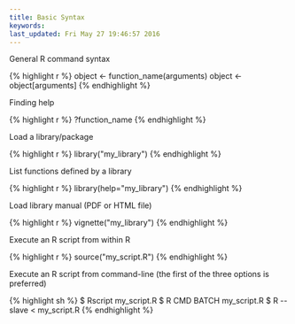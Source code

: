 ```yaml
---
title: Basic Syntax
keywords: 
last_updated: Fri May 27 19:46:57 2016
---
```


General R command syntax


{% highlight r %}
object <- function_name(arguments) 
object <- object[arguments] 
{% endhighlight %}

Finding help


{% highlight r %}
?function_name
{% endhighlight %}

Load a library/package


{% highlight r %}
library("my_library") 
{% endhighlight %}

List functions defined by a library


{% highlight r %}
library(help="my_library")
{% endhighlight %}

Load library manual (PDF or HTML file)


{% highlight r %}
vignette("my_library") 
{% endhighlight %}

Execute an R script from within R


{% highlight r %}
source("my_script.R")
{% endhighlight %}

Execute an R script from command-line (the first of the three options is preferred)


{% highlight sh %}
$ Rscript my_script.R
$ R CMD BATCH my_script.R 
$ R --slave < my_script.R 
{% endhighlight %}

